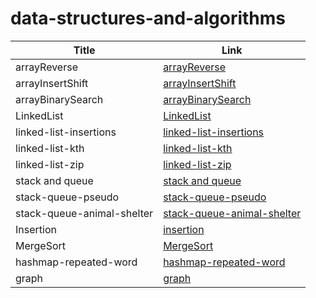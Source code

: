 # data-structures-and-algorithms


| Title                      | Link                                                                     |
|----------------------------|--------------------------------------------------------------------------|
| arrayReverse               | [arrayReverse](./arrayReverse/ArrayReverse.md)                           |
| arrayInsertShift           | [arrayInsertShift](./ArrayInsertShift/ArrayInsertShift.md)               |
| arrayBinarySearch          | [arrayBinarySearch](./arrayBS/ArrayBS.md)                                |
| LinkedList                 | [LinkedList](./LinkedList/LinkedList.md)                                 |
| linked-list-insertions     | [linked-list-insertions](./LinkedList/insertions.md)                     |
| linked-list-kth            | [linked-list-kth](./LinkedList/kth.md)                                   |
| linked-list-zip            | [linked-list-zip](./LinkedList/zipLists.md)                              |
| stack and queue            | [stack and queue](./LinkedList/stack-and-queue.md)                       |
| stack-queue-pseudo         | [stack-queue-pseudo](./LinkedList/stack-queue-pseudo.md)                 |
| stack-queue-animal-shelter | [stack-queue-animal-shelter](./LinkedList/stack-queue-animal-shelter.md) |
| Insertion                  | [insertion](./ArrayInsertShift/insertion.md)                             |
| MergeSort                  | [MergeSort](./ArrayInsertShift/merge.md)                                 |
| hashmap-repeated-word      | [hashmap-repeated-word](./HashTable/cc31.md)                             |
| graph                      | [graph](./Graph/graph.md)                                                |